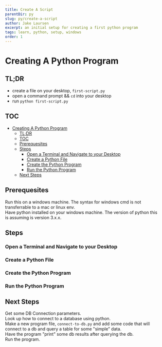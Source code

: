 ```yaml
---
title: Create A Script
parentDir: py
slug: py/create-a-script
author: Jake Laursen
excerpt: an initial setup for creating a first python program
tags: learn, python, setup, windows
order: 1
---
```


# Creating A Python Program

## TL;DR
- create a file on your desktop, `first-script.py`
- open a command prompt && `cd` into your desktop
- run `python first-script.py`


## TOC
- [Creating A Python Program](#creating-a-python-program)
  - [TL;DR](#tldr)
  - [TOC](#toc)
  - [Prerequesites](#prerequesites)
  - [Steps](#steps)
    - [Open a Terminal and Navigate to your Desktop](#open-a-terminal-and-navigate-to-your-desktop)
    - [Create a Python File](#create-a-python-file)
    - [Create the Python Program](#create-the-python-program)
    - [Run the Python Program](#run-the-python-program)
  - [Next Steps](#next-steps)


## Prerequesites
Run this on a windows machine. The syntax for windows cmd is not transferrable to a mac or linux env.  
Have python installed on your windows machine. The version of python this is assuming is version 3.x.x.  


## Steps
### Open a Terminal and Navigate to your Desktop
### Create a Python File  
### Create the Python Program
### Run the Python Program  

## Next Steps
Get some DB Connection parameters.  
Look up how to connect to a database using python.  
Make a new program file, `connect-to-db.py` and add some code that will connect to a db and query a table for some "simple" data.  
Have the program "print" some db results after querying the db.  
Run the program. 